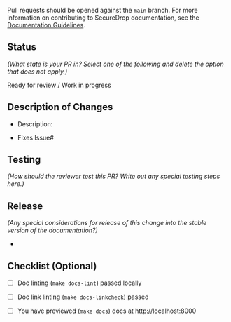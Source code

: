 Pull requests should be opened against the `main` branch. For more information on contributing to SecureDrop documentation, see the [Documentation Guidelines](https://docs.securedrop.org/en/stable/development/documentation_guidelines.html).


## Status
*(What state is your PR in? Select one of the following and delete the option that does not apply.)*

Ready for review / Work in progress


## Description of Changes

* Description: 

* Fixes Issue#<issue-number>


## Testing
*(How should the reviewer test this PR? Write out any special testing steps here.)*


## Release 
*(Any special considerations for release of this change into the stable version of the documentation?)*

* 


## Checklist (Optional)

- [ ] Doc linting (`make docs-lint`) passed locally
- [ ] Doc link linting (`make docs-linkcheck`) passed
- [ ] You have previewed (`make docs`) docs at http://localhost:8000




